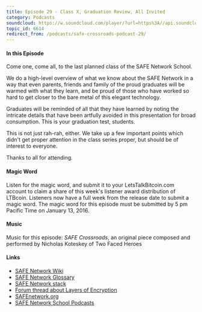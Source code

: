 ```yaml
---
title: Episode 29 - Class X, Graduation Review, All Invited
category: Podcasts
soundcloud: https://w.soundcloud.com/player/?url=https%3A//api.soundcloud.com/tracks/240736966
topic_id: 6614
redirect_from: /podcasts/safe-crossroads-podcast-29/
---
```


#### In this Episode

Come one, come all, to the last planned class of the SAFE Network School.

We do a high-level overview of what we know about the SAFE Network in a way that even parents, friends and family of the proud graduates will be warmed with what they learn, and be proud of those who have worked so hard to get closer to the bare metal of this elegant technology.

Graduates will be reminded of all that they have learned by noting the intricate details that have been artfully avoided in this presentation for broad consumption. This is your graduation test, students.

This is not just rah-rah, either. We take up a few important points which didn't get proper attention in the class series proper, but should be of interest to everyone.

Thanks to all for attending.

#### Magic Word

Listen for the magic word, and submit it to your LetsTalkBitcoin.com account to claim a share of this week's listener award distribution of LTBcoin. Listeners now have a full week from the release date to submit a magic word. The magic word for this episode must be submitted by 5 pm Pacific Time on January 13, 2016.

#### Music

Music for this episode: _SAFE Crossroads_, an original piece composed and performed by Nicholas Koteskey of Two Faced Heroes

#### Links

- [SAFE Network Wiki](https://safenetwork.wiki)
- [SAFE Network Glossary](https://safenetwork.wiki/en/Glossary)
- [SAFE Network stack](https://safenetwork.wiki/en/Libraries)
- [Forum thread about Layers of Encryption](https://safenetforum.org/t/all-the-encryption-layers-for-safenet/2270)
- [SAFEnetwork.org](https://safenetwork.org)
- [SAFE Network School Podcasts](http://www.safecrossroads.net/safe-network-school/)
